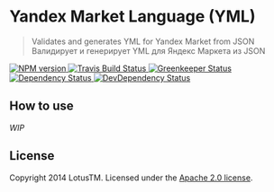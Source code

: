 Yandex Market Language (YML)
============================

> Validates and generates YML for Yandex Market from JSON
> Валидирует и генерирует YML для Яндекс Маркета из JSON

<a href='https://www.npmjs.com/package/yandex-market-language'>
  <img src='https://img.shields.io/npm/v/yandex-market-language.svg' alt='NPM version' />
</a>
<a href='https://travis-ci.org/LotusTM/yandex-market-language'>
  <img src='https://img.shields.io/travis/LotusTM/yandex-market-language.svg?label=travis' alt='Travis Build Status' />
</a>
<a href='https://greenkeeper.io'>
  <img src='https://badges.greenkeeper.io/LotusTM/yandex-market-language.svg' alt='Greenkeeper Status' />
</a>
<a href='https://david-dm.org/LotusTM/yandex-market-language'>
  <img src='https://img.shields.io/david/LotusTM/yandex-market-language.svg' alt='Dependency Status' />
</a>
<a href='https://david-dm.org/LotusTM/yandex-market-language?type=dev'>
  <img src='https://img.shields.io/david/dev/LotusTM/yandex-market-language.svg' alt='DevDependency Status' />
</a>

## How to use

_WIP_

## License

Copyright 2014 LotusTM. Licensed under the [Apache 2.0 license](https://github.com/LotusTM/Kotsu/blob/master/LICENSE.md).